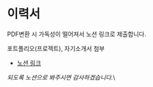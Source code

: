 # 이력서

PDF변환 시 가독성이 떨어져서 노션 링크로 제출합니다.

포트폴리오(프로젝트), 자기소개서 첨부

- [노션 링크](https://www.notion.so/Jeonglee-46d882eee80247caaa082a6a3a30a5bc)

*되도록 노션으로 봐주시면 감사하겠습니다.*\